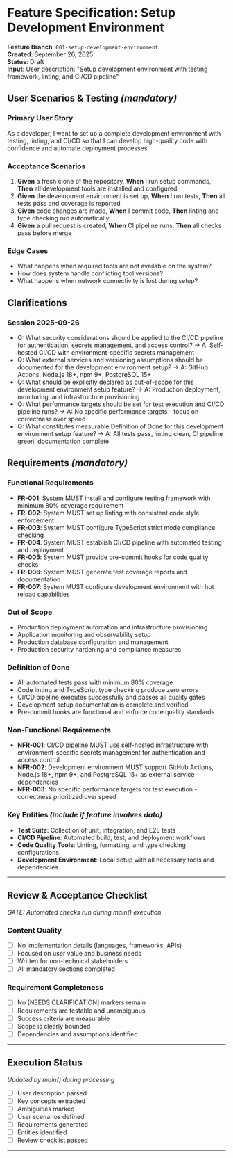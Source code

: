 # Feature Specification: Setup Development Environment

**Feature Branch**: `001-setup-development-environment`  
**Created**: September 26, 2025  
**Status**: Draft  
**Input**: User description: "Setup development environment with testing framework, linting, and CI/CD pipeline"

## User Scenarios & Testing _(mandatory)_

### Primary User Story

As a developer, I want to set up a complete development environment with testing, linting, and CI/CD so that I can develop high-quality code with confidence and automate deployment processes.

### Acceptance Scenarios

1. **Given** a fresh clone of the repository, **When** I run setup commands, **Then** all development tools are installed and configured
2. **Given** the development environment is set up, **When** I run tests, **Then** all tests pass and coverage is reported
3. **Given** code changes are made, **When** I commit code, **Then** linting and type checking run automatically
4. **Given** a pull request is created, **When** CI pipeline runs, **Then** all checks pass before merge

### Edge Cases

- What happens when required tools are not available on the system?
- How does system handle conflicting tool versions?
- What happens when network connectivity is lost during setup?

## Clarifications

### Session 2025-09-26

- Q: What security considerations should be applied to the CI/CD pipeline for authentication, secrets management, and access control? → A: Self-hosted CI/CD with environment-specific secrets management
- Q: What external services and versioning assumptions should be documented for the development environment setup? → A: GitHub Actions, Node.js 18+, npm 9+, PostgreSQL 15+
- Q: What should be explicitly declared as out-of-scope for this development environment setup feature? → A: Production deployment, monitoring, and infrastructure provisioning
- Q: What performance targets should be set for test execution and CI/CD pipeline runs? → A: No specific performance targets - focus on correctness over speed
- Q: What constitutes measurable Definition of Done for this development environment setup feature? → A: All tests pass, linting clean, CI pipeline green, documentation complete

## Requirements _(mandatory)_

### Functional Requirements

- **FR-001**: System MUST install and configure testing framework with minimum 80% coverage requirement
- **FR-002**: System MUST set up linting with consistent code style enforcement
- **FR-003**: System MUST configure TypeScript strict mode compliance checking
- **FR-004**: System MUST establish CI/CD pipeline with automated testing and deployment
- **FR-005**: System MUST provide pre-commit hooks for code quality checks
- **FR-006**: System MUST generate test coverage reports and documentation
- **FR-007**: System MUST configure development environment with hot reload capabilities

### Out of Scope

- Production deployment automation and infrastructure provisioning
- Application monitoring and observability setup
- Production database configuration and management
- Production security hardening and compliance measures

### Definition of Done

- All automated tests pass with minimum 80% coverage
- Code linting and TypeScript type checking produce zero errors
- CI/CD pipeline executes successfully and passes all quality gates
- Development setup documentation is complete and verified
- Pre-commit hooks are functional and enforce code quality standards

### Non-Functional Requirements

- **NFR-001**: CI/CD pipeline MUST use self-hosted infrastructure with environment-specific secrets management for authentication and access control
- **NFR-002**: Development environment MUST support GitHub Actions, Node.js 18+, npm 9+, and PostgreSQL 15+ as external service dependencies
- **NFR-003**: No specific performance targets for test execution - correctness prioritized over speed

### Key Entities _(include if feature involves data)_

- **Test Suite**: Collection of unit, integration, and E2E tests
- **CI/CD Pipeline**: Automated build, test, and deployment workflows
- **Code Quality Tools**: Linting, formatting, and type checking configurations
- **Development Environment**: Local setup with all necessary tools and dependencies

---

## Review & Acceptance Checklist

_GATE: Automated checks run during main() execution_

### Content Quality

- [ ] No implementation details (languages, frameworks, APIs)
- [ ] Focused on user value and business needs
- [ ] Written for non-technical stakeholders
- [ ] All mandatory sections completed

### Requirement Completeness

- [ ] No [NEEDS CLARIFICATION] markers remain
- [ ] Requirements are testable and unambiguous
- [ ] Success criteria are measurable
- [ ] Scope is clearly bounded
- [ ] Dependencies and assumptions identified

---

## Execution Status

_Updated by main() during processing_

- [ ] User description parsed
- [ ] Key concepts extracted
- [ ] Ambiguities marked
- [ ] User scenarios defined
- [ ] Requirements generated
- [ ] Entities identified
- [ ] Review checklist passed

---
